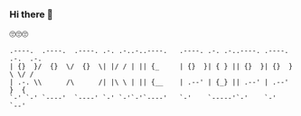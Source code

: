 ### Hi there 👋
🙄🙄🙄
```
.----.  .----.  .----. .-. .-..-..----.   .----. .-. .-..----. .----. .-.  .-.
| {}  }/  {}  \/  {}  \| |/ / | || {_     | {}  }| { } || {}  }| {}  } \ \/ / 
| .-. \\      /\      /| |\ \ | || {__    | .--' | {_} || .--' | .--'   }  {  
`-' `-' `----'  `----' `-' `-'`-'`----'   `-'    `-----'`-'    `-'      `--'  
```
<!--
**zhanshuyou/zhanshuyou** is a ✨ _special_ ✨ repository because its `README.md` (this file) appears on your GitHub profile.

Here are some ideas to get you started:

- 🔭 I’m currently working on ...
- 🌱 I’m currently learning ...
- 👯 I’m looking to collaborate on ...
- 🤔 I’m looking for help with ...
- 💬 Ask me about ...
- 📫 How to reach me: ...
- 😄 Pronouns: ...
- ⚡ Fun fact: ...
-->
